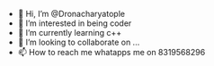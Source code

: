 - 👋 Hi, I’m @Dronacharyatople
- 👀 I’m interested in being coder
- 🌱 I’m currently learning c++
- 💞️ I’m looking to collaborate on ...
- 📫 How to reach me whatapps me on 8319568296

<!---
Dronacharyatople/Dronacharyatople is a ✨ special ✨ repository because its `README.md` (this file) appears on your GitHub profile.
You can click the Preview link to take a look at your changes.
--->
